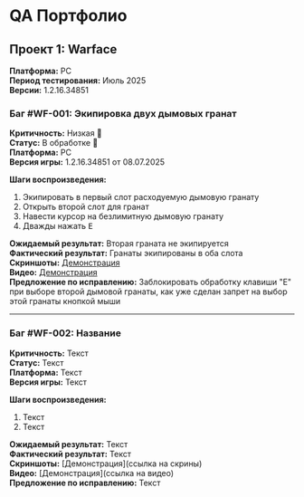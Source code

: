 # QA Портфолио

## Проект 1: Warface  
**Платформа:** PC  
**Период тестирования:** Июль 2025  
**Версии:** 1.2.16.34851

### Баг #WF-001: Экипировка двух дымовых гранат  
**Критичность:** Низкая 🔵  
**Статус:** В обработке 🔄️  
**Платформа:** PC  
**Версия игры:** 1.2.16.34851  от 08.07.2025

**Шаги воспроизведения:**  
1. Экипировать в первый слот расходуемую дымовую гранату  
2. Открыть второй слот для гранат  
3. Навести курсор на безлимитную дымовую гранату  
4. Дважды нажать <kbd>E</kbd>  

**Ожидаемый результат:** Вторая граната не экипируется  
**Фактический результат:** Гранаты экипированы в оба слота  
**Скриншоты:** [Демонстрация](https://imgur.com/a/ideHhDI)  
**Видео:** [Демонстрация](https://youtu.be/VFfWSqqzvjI)  
**Предложение по исправлению:** Заблокировать обработку клавиши "E" при выборе второй дымовой гранаты, как уже сделан запрет на выбор этой гранаты кнопкой мыши  

---

### Баг #WF-002: Название  
**Критичность:** Текст  
**Статус:** Текст  
**Платформа:** Текст  
**Версия игры:** Текст  

**Шаги воспроизведения:**  
1. Текст  
2. Текст  

**Ожидаемый результат:** Текст  
**Фактический результат:** Текст  
**Скриншоты:** [Демонстрация](ссылка на скрины)  
**Видео:** [Демонстрация](ссылка на видео)  
**Предложение по исправлению:** Текст  
